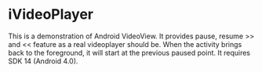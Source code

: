 # iVideoPlayer
This is a demonstration of Android VideoView. It provides pause, resume >> and << feature as a real videoplayer should be. 
When the activity brings back to the foreground, it will start at the previous paused point.
It requires SDK 14 (Android 4.0).
